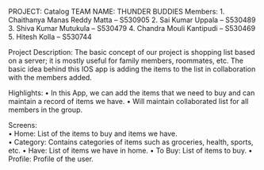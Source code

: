 PROJECT: Catalog
TEAM NAME: THUNDER BUDDIES
Members: 1. Chaithanya Manas Reddy Matta – S530905
	     2. Sai Kumar Uppala – S530489
         3. Shiva Kumar Mutukula – S530479
         4. Chandra Mouli Kantipudi – S530469
	     5. Hitesh Kolla – S530744

Project Description: 
	The basic concept of our project is shopping list based on a server; it is mostly useful for family members, roommates, etc. The basic 
	idea behind this IOS app is adding the items to the list in collaboration with the members added. 

Highlights:
•	In this App, we can add the items that we need to buy and can maintain a record of items we have.
•	Will maintain collaborated list for all members in the group.

Screens:		
•	Home: List of the items to buy and items we have. 				
•	Category: Contains categories of items such as groceries, health, sports, etc.
•	Have: List of items we have in home.
•	To Buy: List of items to buy.
•	Profile: Profile of the user. 
